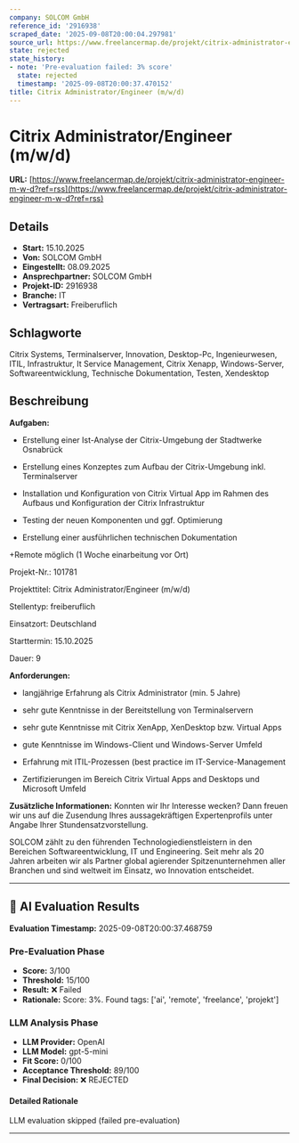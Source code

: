 ```yaml
---
company: SOLCOM GmbH
reference_id: '2916938'
scraped_date: '2025-09-08T20:00:04.297981'
source_url: https://www.freelancermap.de/projekt/citrix-administrator-engineer-m-w-d?ref=rss
state: rejected
state_history:
- note: 'Pre-evaluation failed: 3% score'
  state: rejected
  timestamp: '2025-09-08T20:00:37.470152'
title: Citrix Administrator/Engineer (m/w/d)
---
```



# Citrix Administrator/Engineer (m/w/d)
**URL:** [https://www.freelancermap.de/projekt/citrix-administrator-engineer-m-w-d?ref=rss](https://www.freelancermap.de/projekt/citrix-administrator-engineer-m-w-d?ref=rss)
## Details
- **Start:** 15.10.2025
- **Von:** SOLCOM GmbH
- **Eingestellt:** 08.09.2025
- **Ansprechpartner:** SOLCOM GmbH
- **Projekt-ID:** 2916938
- **Branche:** IT
- **Vertragsart:** Freiberuflich

## Schlagworte
Citrix Systems, Terminalserver, Innovation, Desktop-Pc, Ingenieurwesen, ITIL, Infrastruktur, It Service Management, Citrix Xenapp, Windows-Server, Softwareentwicklung, Technische Dokumentation, Testen, Xendesktop

## Beschreibung
**Aufgaben:**

+ Erstellung einer Ist-Analyse der Citrix-Umgebung der Stadtwerke Osnabrück

+ Erstellung eines Konzeptes zum Aufbau der Citrix-Umgebung inkl. Terminalserver

+ Installation und Konfiguration von Citrix Virtual App im Rahmen des Aufbaus und Konfiguration der Citrix Infrastruktur

+ Testing der neuen Komponenten und ggf. Optimierung

+ Erstellung einer ausführlichen technischen Dokumentation

+Remote möglich (1 Woche einarbeitung vor Ort)

Projekt-Nr.:
101781

Projekttitel:
Citrix Administrator/Engineer (m/w/d)

Stellentyp:
freiberuflich

Einsatzort:
Deutschland

Starttermin:
15.10.2025

Dauer:
9

**Anforderungen:**

+ langjährige Erfahrung als Citrix Administrator (min. 5 Jahre)

+ sehr gute Kenntnisse in der Bereitstellung von Terminalservern

+ sehr gute Kenntnisse mit Citrix XenApp, XenDesktop bzw. Virtual Apps

+ gute Kenntnisse im Windows-Client und Windows-Server Umfeld

+ Erfahrung mit ITIL-Prozessen (best practice im IT-Service-Management

+ Zertifizierungen im Bereich Citrix Virtual Apps and Desktops und Microsoft Umfeld

**Zusätzliche Informationen:**
Konnten wir Ihr Interesse wecken? Dann freuen wir uns auf die Zusendung Ihres aussagekräftigen Expertenprofils unter Angabe Ihrer Stundensatzvorstellung.

SOLCOM zählt zu den führenden Technologiedienstleistern in den Bereichen Softwareentwicklung, IT und Engineering. Seit mehr als 20 Jahren arbeiten wir als Partner global agierender Spitzenunternehmen aller Branchen und sind weltweit im Einsatz, wo Innovation entscheidet.

---

## 🤖 AI Evaluation Results

**Evaluation Timestamp:** 2025-09-08T20:00:37.468759

### Pre-Evaluation Phase
- **Score:** 3/100
- **Threshold:** 15/100
- **Result:** ❌ Failed
- **Rationale:** Score: 3%. Found tags: ['ai', 'remote', 'freelance', 'projekt']

### LLM Analysis Phase
- **LLM Provider:** OpenAI
- **LLM Model:** gpt-5-mini
- **Fit Score:** 0/100
- **Acceptance Threshold:** 89/100
- **Final Decision:** ❌ REJECTED

#### Detailed Rationale
LLM evaluation skipped (failed pre-evaluation)

---
